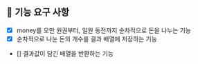 ## 🚀 기능 요구 사항

+ [X] money를 오만 원권부터, 일원 동전까지 순차적으로 돈을 나누는 기능
+ [X] 순차적으로 나눈 돈의 개수를 결과 배열에 저장하는 기능
+ [] 결과값이 담긴 배열을 반환하는 기능

